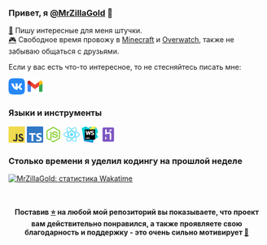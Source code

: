 ### Привет, я [@MrZillaGold](https://MrZillaGold.github.io/) 👋

<a href="https://open.spotify.com/album/1gIinCyT0G7g8XtI34Y5QD">🔮</a> Пишу интересные для меня штучки.
<br>
<a href="https://open.spotify.com/album/18SQBnh6bYiDaO5pvpeAzb">🎮</a> Свободное время провожу в [Minecraft](https://minecraft.net/) и [Overwatch](https://playoverwatch.com/), также не забываю общаться с друзьями. 

Если у вас есть что-то интересное, то не стесняйтесь писать мне:

<code><a href="https://vk.com/mrzillagold"><img height="32" width="32" src="https://github.com/MrZillaGold/MrZillaGold/raw/master/icons/VK.png"></a></code> 
<code><a href="mailto:mrzillagold@gmail.com"><img height="32" width="32" src="https://github.com/MrZillaGold/MrZillaGold/raw/master/icons/Gmail.png"></a></code>

### Языки и инструменты
<code><img height="32" width="32" src="https://github.com/MrZillaGold/MrZillaGold/raw/master/icons/JavaScript.png"></code> 
<code><img height="32" width="32" src="https://github.com/MrZillaGold/MrZillaGold/raw/master/icons/TypeScript.png"></code>
<code><img height="32" width="32" src="https://github.com/MrZillaGold/MrZillaGold/raw/master/icons/NodeJS.png"></code> 
<code><img height="32" width="32" src="https://github.com/MrZillaGold/MrZillaGold/raw/master/icons/React.png"></code>
<code><img width="32" height="32" src="https://github.com/MrZillaGold/MrZillaGold/raw/master/icons/WebStorm.png"></code> 
<code><img width="32" height="32" src="https://github.com/MrZillaGold/MrZillaGold/raw/master/icons/Heroku.png"></code>

### Столько времени я уделил кодингу на прошлой неделе
<a href="https://vk.com/mrzillagold">
    <img src="https://github-readme-stats.vercel.app/api/wakatime?username=MrZillaGold" alt="MrZillaGold: статистика Wakatime"></code>
</a>
<br>
<br>
<br>
<p align="center">
  <b>
  Поставив <a href="https://open.spotify.com/album/5CEcwEyL9wMG4TygYNTFgw">⭐</a> на любой мой репозиторий вы показываете, что проект вам действительно понравился, а также проявляете свою благодарность и поддержку - это очень сильно мотивирует <a href="https://open.spotify.com/album/4c3abhGJq3DPYXE2zlGl7B">🥰</a>
  </b>
</p>

